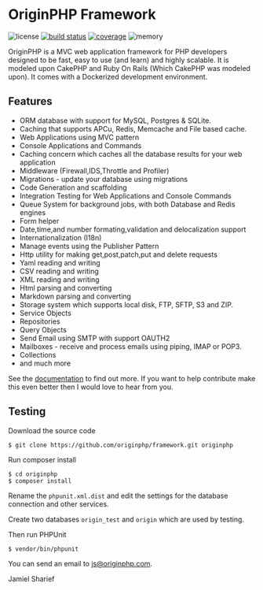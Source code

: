 # OriginPHP Framework

![license](https://img.shields.io/badge/license-MIT-brightGreen.svg)
[![build status](https://travis-ci.com/originphp/framework.svg?branch=master)](https://travis-ci.com/originphp/framework)
[![coverage](https://coveralls.io/repos/github/originphp/framework/badge.svg?branch=master)](https://coveralls.io/github/originphp/framework?branch=master)
![memory](https://img.shields.io/badge/memory-950KB-brightGeen.svg)

OriginPHP is a MVC web application framework for PHP developers designed to be fast, easy to use (and learn) and highly scalable. It is modeled upon CakePHP and Ruby On Rails (Which CakePHP was modeled upon). It comes with a Dockerized development environment.

## Features

- ORM database with support for MySQL, Postgres & SQLite.
- Caching that supports APCu, Redis, Memcache and File based cache. 
- Web Applications using MVC pattern
- Console Applications and Commands
- Caching concern which caches all the database results for your
web application
- Middleware (Firewall,IDS,Throttle and Profiler)
- Migrations - update your database using migrations
- Code Generation and scaffolding
- Integration Testing for Web Applications and Console Commands
- Queue System for background jobs, with both Database and Redis engines
- Form helper
- Date,time,and number formating,validation and delocalization support
- Internationalization (I18n)
- Manage events using the Publisher Pattern
- Http utility for making get,post,patch,put and delete requests
- Yaml reading and writing
- CSV reading and writing
- XML reading and writing
- Html parsing and converting
- Markdown parsing and converting
- Storage system which supports local disk, FTP, SFTP, S3 and ZIP.
- Service Objects
- Repositories
- Query Objects
- Send Email using SMTP with support OAUTH2
- Mailboxes - receive and process emails using piping, IMAP or POP3.
- Collections
- and much more

See the [documentation](https://www.originphp.com/docs/getting-started/) to find out more. If you want to help contribute make this even better then I would love to hear from you.

## Testing

Download the source code

```linux
$ git clone https://github.com/originphp/framework.git originphp
```

Run composer install

```linux
$ cd originphp
$ composer install
```

Rename the `phpunit.xml.dist` and edit the settings for the database connection and other services.

Create two databases `origin_test` and `origin` which are used by testing.

Then run PHPUnit

```linux
$ vendor/bin/phpunit
```

You can send an email to <js@originphp.com>.

Jamiel Sharief